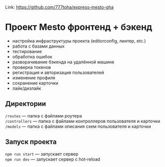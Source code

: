 Link: https://github.com/777toha/express-mesto-gha
# Проект Mesto фронтенд + бэкенд

- настройка инфраструктуры проекта (editorconfig, линтер, etc.)
- работа с базами данных
- тестирование
- обработка ошибок
- разворачивание бэкенда на удалённой машине
- проверка токенов
- регистрация и авторизация пользователей
- изменение профиля
- сохранение карточки
- лайк/дизлайк

## Директории

`/routes` — папка с файлами роутера  
`/controllers` — папка с файлами контроллеров пользователя и карточки   
`/models` — папка с файлами описания схем пользователя и карточки  

## Запуск проекта

`npm run start` — запускает сервер   
`npm run dev` — запускает сервер с hot-reload
